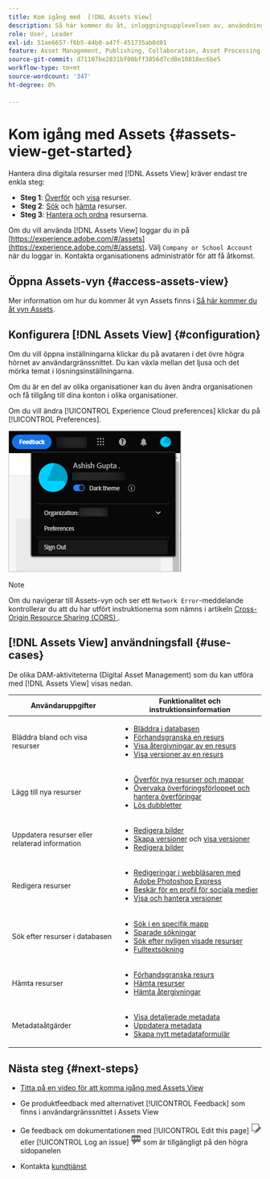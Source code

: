 ```yaml
---
title: Kom igång med  [!DNL Assets View]
description: Så här kommer du åt, inloggningsupplevelsen av, användningsfall som stöds och kända problem i  [!DNL Assets View].
role: User, Leader
exl-id: 51ae6657-f6b5-44b0-a47f-451735ab0d01
feature: Asset Management, Publishing, Collaboration, Asset Processing
source-git-commit: d71107be2831bf00bff3856d7cd0e10818ec6be5
workflow-type: tm+mt
source-wordcount: '347'
ht-degree: 0%

---
```


# Kom igång med Assets {#assets-view-get-started}

<!-- TBD: Make links for these steps. -->

Hantera dina digitala resurser med [!DNL Assets View] kräver endast tre enkla steg:

* **Steg 1**: [Överför](/help/assets/add-delete-assets-view.md) och [visa](/help/assets/navigate-assets-view.md) resurser.
* **Steg 2**: [Sök](/help/assets/search-assets-view.md) och [hämta](/help/assets/manage-organize-assets-view.md#download) resurser.
* **Steg 3**: [Hantera och ordna](/help/assets/manage-organize-assets-view.md) resurserna.

Om du vill använda [!DNL Assets View] loggar du in på [https://experience.adobe.com/#/assets](https://experience.adobe.com/#/assets). Välj `Company or School Account` när du loggar in. Kontakta organisationens administratör för att få åtkomst.

<!--In addition, more reference information that can be helpful is [understanding of the user interface](/help/assets/navigate-assets-view.md), [list of use cases](#use-cases), [supported file types](/help/assets/supported-file-formats-assets-view.md), and [known issues](/help/assets/release-notes.md#known-issues).
-->

## Öppna Assets-vyn {#access-assets-view}

Mer information om hur du kommer åt vyn Assets finns i [Så här kommer du åt vyn Assets](/help/assets/assets-view-introduction.md#how-to-access-assets-view).

## Konfigurera [!DNL Assets View] {#configuration}

Om du vill öppna inställningarna klickar du på avataren i det övre högra hörnet av användargränssnittet. Du kan växla mellan det ljusa och det mörka temat i lösningsinställningarna.

Om du är en del av olika organisationer kan du även ändra organisationen och få tillgång till dina konton i olika organisationer.

Om du vill ändra [!UICONTROL Experience Cloud preferences] klickar du på [!UICONTROL Preferences].

![Inställning för att växla mörkt och ljust tema](assets/theme-change.png)

>[!NOTE]
>
>Om du navigerar till Assets-vyn och ser ett `Network Error`-meddelande kontrollerar du att du har utfört instruktionerna som nämns i artikeln [Cross-Origin Resource Sharing (CORS) ](/help/headless/deployment/cross-origin-resource-sharing.md) .

## [!DNL Assets View] användningsfall {#use-cases}

De olika DAM-aktiviteterna (Digital Asset Management) som du kan utföra med [!DNL Assets View] visas nedan.

| Användaruppgifter | Funktionalitet och instruktionsinformation |
|-----|------|
| Bläddra bland och visa resurser | <ul> <li>[Bläddra i databasen](/help/assets/navigate-assets-view.md#view-assets-and-details) </li> <li> [Förhandsgranska en resurs](/help/assets/navigate-assets-view.md#preview-assets) <li> [Visa återgivningar av en resurs](/help/assets/add-delete-assets-view.md#renditions) </li> <li>[Visa versioner av en resurs](/help/assets/manage-organize-assets-view.md#view-versions)</li></ul> |
| Lägg till nya resurser | <ul> <li>[Överför nya resurser och mappar](/help/assets/add-delete-assets-view.md)</li> <li>[Övervaka överföringsförloppet och hantera överföringar](/help/assets/add-delete-assets-view.md#upload-progress)</li> <li>[Lös dubbletter](/help/assets/add-delete-assets-view.md)</li> </ul> |
| Uppdatera resurser eller relaterad information | <ul> <li>[Redigera bilder](/help/assets/edit-images-assets-view.md)</li> <li>[Skapa versioner](/help/assets/manage-organize-assets-view.md#create-versions) och [visa versioner](/help/assets/manage-organize-assets-view.md#view-versions)</li> <li>[Redigera bilder](/help/assets/edit-images-assets-view.md)</li> </ul> |
| Redigera resurser | <ul> <li>[Redigeringar i webbläsaren med Adobe Photoshop Express](/help/assets/edit-images-assets-view.md)</li> <li>[Beskär för en profil för sociala medier](/help/assets/edit-images-assets-view.md#crop-straighten-images)</li> <li>[Visa och hantera versioner](/help/assets/manage-organize-assets-view.md#view-versions)</li></ul></ul> |
| Sök efter resurser i databasen | <ul> <li>[Sök i en specifik mapp](/help/assets/search-assets-view.md#refine-search-results)</li> <li>[Sparade sökningar](/help/assets/search-assets-view.md#saved-search)</li> <li>[Sök efter nyligen visade resurser](/help/assets/search-assets-view.md)</li> <li>[Fulltextsökning](/help/assets/search-assets-view.md) |
| Hämta resurser | <ul> <li> [Förhandsgranska resurs](/help/assets/navigate-assets-view.md#preview-assets) </li> <li> [Hämta resurser](/help/assets/manage-organize-assets-view.md#download) <li> [Hämta återgivningar](/help/assets/add-delete-assets-view.md#renditions) </li></ul> |
| Metadataåtgärder | <ul> <li>[Visa detaljerade metadata](/help/assets/metadata-assets-view.md) </li> <li> [Uppdatera metadata](/help/assets/metadata-assets-view.md#update-metadata)</li> <li> [Skapa nytt metadataformulär](/help/assets/metadata-assets-view.md#metadata-forms) </li> </ul> |

## Nästa steg {#next-steps}

* [Titta på en video för att komma igång med Assets View](https://experienceleague.adobe.com/docs/experience-manager-learn/assets-essentials/getting-started.html)

* Ge produktfeedback med alternativet [!UICONTROL Feedback] som finns i användargränssnittet i Assets View

* Ge feedback om dokumentationen med [!UICONTROL Edit this page] ![redigera sidan](assets/do-not-localize/edit-page.png) eller [!UICONTROL Log an issue] ![skapa ett GitHub-problem](assets/do-not-localize/github-issue.png) som är tillgängligt på den högra sidopanelen

* Kontakta [kundtjänst](https://experienceleague.adobe.com/?support-solution=General#support)


<!--TBD: Merge the below rows in the table when the use cases are documented/available.

| How do I delete assets? | <ul> <li>[Delete assets](/help/assets/manage-organize.md)</li> <li>Recover deleted assets</li> <li>Permanently delete assets</li> </ul> |
| How do I share assets or find shared assets? | <ul> <li>Shared by me</li> <li>Shared with me</li> <li>Share for comments and review</li> <li>Unshare assets</li> </ul> |
| How do I collaborate with others and get my assets reviewed | <ul> <li>Share for review</li> <li>Provide comments. Resolve and filter comments</li> <li>Annotations on images</li> <li>Assign tasks to specific users and prioritize</li> </ul> |

-->

<!-- 

## ![feedback icon](assets/do-not-localize/feedback-icon.png) Provide product feedback {#provide-feedback}

Adobe welcomes feedback about the solution. To provide feedback without even switching your working application, use the [!UICONTROL Feedback] option in the user interface. It also lets you attach files such as screenshots or video recording of an issue.

  ![feedback option in the interface](assets/feedback-panel.png)

To provide feedback for documentation, click [!UICONTROL Edit this page] ![edit the page](assets/do-not-localize/edit-page.png) or [!UICONTROL Log an issue] ![create a GitHub issue](assets/do-not-localize/github-issue.png) from the right sidebar. You can do one of the following: 

* Make the content updates and submit a GitHub pull request.
* Create an issue or ticket in GitHub. Retain the automatically populated article name when creating an issue.

-->
<!--
>[!MORELIKETHIS]
>
>* [Understand the user interface](/help/assets/navigate-asssets-view.md).
>* [Release notes and known issues](/help/assets/release-notes.md).
>* [Supported file types](/help/assets/supported-file-formats.md).
-->
